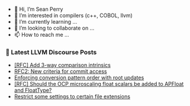 - 👋 Hi, I’m Sean Perry
- 👀 I’m interested in compilers (c++, COBOL, llvm)
- 🌱 I’m currently learning ...
- 💞️ I’m looking to collaborate on ...
- 📫 How to reach me ...

<!---
s66perry/s66perry is a ✨ special ✨ repository because its `README.md` (this file) appears on your GitHub profile.
You can click the Preview link to take a look at your changes.
--->
### 📕 Latest LLVM Discourse Posts

<!-- DISCOURSE-LLVM:START -->
- [[RFC] Add 3-way comparison intrinsics](https://discourse.llvm.org/t/rfc-add-3-way-comparison-intrinsics/76685#post_13)
- [RFC2: New criteria for commit access](https://discourse.llvm.org/t/rfc2-new-criteria-for-commit-access/77110#post_11)
- [Enforcing conversion pattern order with root updates](https://discourse.llvm.org/t/enforcing-conversion-pattern-order-with-root-updates/77392#post_2)
- [[RFC] Should the OCP microscaling float scalars be added to APFloat and FloatType?](https://discourse.llvm.org/t/rfc-should-the-ocp-microscaling-float-scalars-be-added-to-apfloat-and-floattype/77530#post_2)
- [Restrict some settings to certain file extensions](https://discourse.llvm.org/t/restrict-some-settings-to-certain-file-extensions/77535#post_2)
<!-- DISCOURSE-LLVM:END -->

